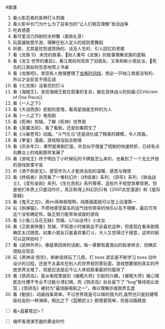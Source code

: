 #故事 
1. 看火影忍者的各种打斗剪辑
2. 看火影中长门为什么为了自来也的“让人们相互理解”发动战争
3. 吃肯德基
4. 看可爱活力四射的水桥舞（美依礼芽）
5. 玩英雄联盟手游，理解在别人定义的规则里舞蹈
6. 听歌，尤其是忧愁或昂扬的、谈及人生的、引人回忆的老歌
7. 看《龙族 5》 未完的故事，👀别人重写《龙族》的故事理解龙族的底稿
8. 看《龙王·世界的重启》，看江南如何背弃了旧朋友，又来和新小孩扯淡，👀死去的江南如何丑恶地爬上书桌
9. 看《龙族吧》，发现有人勉强整理了[龙族时间线](https://c.tieba.baidu.com/p/8318969476)，想必一开始江南是没有的，所以才会前言不搭后语
10. 看《七龙珠》没看完的打斗
11. 看《海贼王》，发现海贼王胜在叙事的复杂，输在具体战斗的刻画:[[Criticism of One Piece]]
12. 看《一人之下》
13. 看《大话西游》悲剧的爱情，看周星驰是怎样的为人
14. 看《一人之下》电视剧
15. 看《死神》剪辑，了解《死神》世界观
16. 看《恶魔法则》，看了看剧，还是别看网文了
17. 看《斗破苍穹》动画。“斗气化马”还是进化成了精美的建模，令人惊喜。
18. 看《拳皇》漫画，游戏相当贴合剧情
19. 看《庆余年2》，果然是爽剧打底，并且似乎借鉴了短剧的快速转折，已经有点向舞台上的戏剧那样发展了
20. 看《游戏王》终于明白了小时候玩的卡牌是怎么来的，也看到了一个无比开放的游戏故事宇宙
21. 听《酒干倘卖无》，感受作为人才能体会到的温暖、感恩与悔恨
22. 看《终结者》进而看了一堆科幻片:《终结者》系列、《异形》系列、《铁血战士》、《变形金刚》系列、《生化危机》系列等等，这些片子视觉效果惊艳，但是他们本质上只是动作片，真正称得上科幻的只有《2001太空漫游》和《星际穿越》
23. 看《鬼灭之刃》，真tm简单剧情啊，纯靠画面就可以登上动漫第一
24. 玩《拆弹猫》，不停地感受莫名的运气给你带来的快乐以及不理解，最后咒骂这个没有确定性，缺乏努力能带来成就的游戏
25. 看《小鱼儿与花无缺》剪辑、《八仙全传》小龙女
26. 看《艾斯奥特曼》剪辑，不知道小时候我会不会喜欢这种，但是现在看来剧情确实太过随意。如果小朋友只是喜欢看打斗，大人又觉得过于随意，这样的剧可以这样拍吗？
27. 看《武林外传》，像是章回体的话剧，每一章都有着类似的起承转合，但确实很贴合现实
28. 玩《黑神话·悟空》，断断续续玩了几周，打 boss 其实是不断学习 boss 动作设计的过程，还是不太喜欢在别人的世界规则里玩耍。游戏想要做到真实的开放世界太难了，但是应该是迄今让人体验故事最好的载体了
29. 看《禁闭岛》，是从电视里放的《催眠大师》引起的兴趣，《催眠大师》被心理医生吐槽不专业不过能分清幻境，而《禁闭岛》处处留下了 “bug”等待观众发现；《禁闭岛》被封为“最烧脑电影之一”，难以理解亦或故弄玄虚
30. 看《魁拔》，动画线条简单，不过世界观是可以做的很大的,虽然也只是封建等级社会的一种演绎，相比之下《蓝眼武士》剧情更简单，但是动画精良
- [ ] 看<盗墓笔记>？
- [ ] 缅怀香港演艺圈的黄金时代

